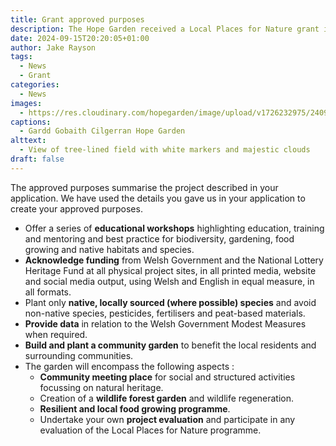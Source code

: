 ```yaml
---
title: Grant approved purposes
description: The Hope Garden received a Local Places for Nature grant in June 2024 from the Heritage Fund. The ‘Approved Purposes’ summarise the project, and give a really useful overview.
date: 2024-09-15T20:20:05+01:00
author: Jake Rayson 
tags: 
  - News
  - Grant
categories: 
  - News
images: 
  - https://res.cloudinary.com/hopegarden/image/upload/v1726232975/240912-hope-garden-from-gate.jpg
captions: 
  - Gardd Gobaith Cilgerran Hope Garden
alttext: 
  - View of tree-lined field with white markers and majestic clouds 
draft: false
---
```


The approved purposes summarise the project described in your application. We have used the details you gave us in your application to create your approved purposes.  
- Offer a series of **educational workshops** highlighting education, training and mentoring and best practice for biodiversity, gardening, food growing and native habitats and species.
- **Acknowledge funding** from Welsh Government and the National Lottery Heritage Fund at all physical project sites, in all printed media, website and social media output, using Welsh and English in equal measure, in all formats.
- Plant only **native, locally sourced (where possible) species** and avoid non-native species, pesticides, fertilisers and peat-based materials.
- **Provide data** in relation to the Welsh Government Modest Measures when required.
- **Build and plant a community garden** to benefit the local residents and surrounding communities.
- The garden will encompass the following aspects :
    - **Community meeting place** for social and structured activities focussing on natural heritage.
    - Creation of a **wildlife forest garden** and wildlife regeneration.
    - **Resilient and local food growing programme**.
    - Undertake your own **project evaluation** and participate in any evaluation of the Local Places for Nature programme.
